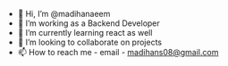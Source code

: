 - 👋 Hi, I’m @madihanaeem
- 👀 I’m working as a Backend Developer
- 🌱 I’m currently learning react as well
- 💞️ I’m looking to collaborate on projects
- 📫 How to reach me - email - madihans08@gmail.com

<!---
madihanaeem/madihanaeem is a ✨ special ✨ repository because its `README.md` (this file) appears on your GitHub profile.
You can click the Preview link to take a look at your changes.
--->
